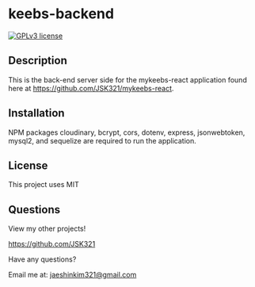 # keebs-backend

[![GPLv3 license](https://img.shields.io/badge/License-MIT-blue.svg)](http://perso.crans.org/besson/LICENSE.html)

## Description
This is the back-end server side for the mykeebs-react application found here at https://github.com/JSK321/mykeebs-react.

## Installation
NPM packages cloudinary, bcrypt, cors, dotenv, express, jsonwebtoken, mysql2, and sequelize are required to run the application.

## License
This project uses MIT

## Questions
View my other projects!

https://github.com/JSK321

Have any questions?

Email me at: jaeshinkim321@gmail.com